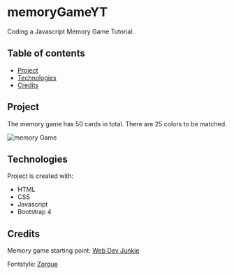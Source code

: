 # memoryGameYT
Coding a Javascript Memory Game Tutorial.

## Table of contents
* [Project](#Project)
* [Technologies](#technologies)
* [Credits](#Credits)

## Project
The memory game has 50 cards in total. There are 25 colors to be matched.

![memory Game](
memoryGameYT/img/memoryGameExample.png)

## Technologies
Project is created with:
* HTML
* CSS
* Javascript
* Bootstrap 4

## Credits
Memory game starting point:
[Web Dev Junkie](https://www.youtube.com/watch?v=bbb9dZotsOc)

Fontstyle:
[Zorque](https://www.fontspring.com/fonts/typodermic/zorque)


